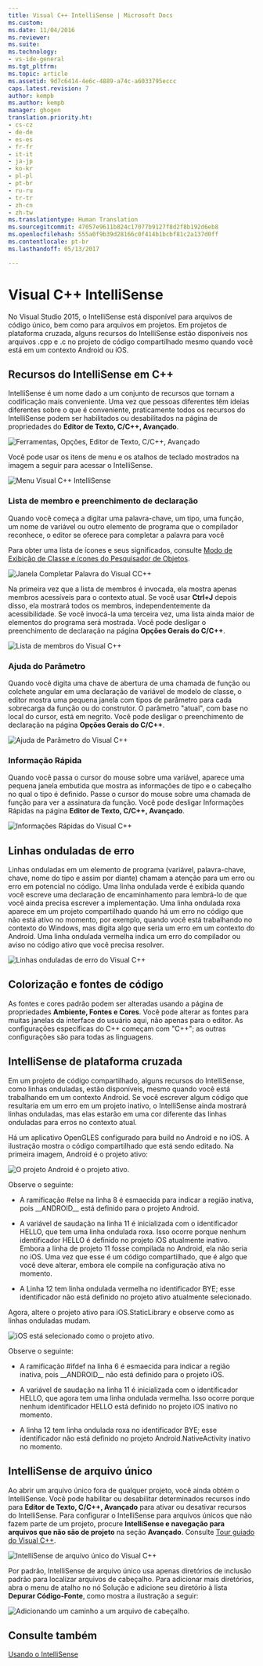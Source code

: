 ```yaml
---
title: Visual C++ IntelliSense | Microsoft Docs
ms.custom: 
ms.date: 11/04/2016
ms.reviewer: 
ms.suite: 
ms.technology:
- vs-ide-general
ms.tgt_pltfrm: 
ms.topic: article
ms.assetid: 9d7c6414-4e6c-4889-a74c-a6033795eccc
caps.latest.revision: 7
author: kempb
ms.author: kempb
manager: ghogen
translation.priority.ht:
- cs-cz
- de-de
- es-es
- fr-fr
- it-it
- ja-jp
- ko-kr
- pl-pl
- pt-br
- ru-ru
- tr-tr
- zh-cn
- zh-tw
ms.translationtype: Human Translation
ms.sourcegitcommit: 47057e9611b824c17077b9127f8d2f8b192d6eb8
ms.openlocfilehash: 555a0f9b39d28166c0f414b1bcbf81c2a137d0ff
ms.contentlocale: pt-br
ms.lasthandoff: 05/13/2017

---
```

# <a name="visual-c-intellisense"></a>Visual C++ IntelliSense
No Visual Studio 2015, o IntelliSense está disponível para arquivos de código único, bem como para arquivos em projetos. Em projetos de plataforma cruzada, alguns recursos do IntelliSense estão disponíveis nos arquivos .cpp e .c no projeto de código compartilhado mesmo quando você está em um contexto Android ou iOS.  
  
## <a name="intellisense-features-in-c"></a>Recursos do IntelliSense em C++  
 IntelliSense é um nome dado a um conjunto de recursos que tornam a codificação mais conveniente. Uma vez que pessoas diferentes têm ideias diferentes sobre o que é conveniente, praticamente todos os recursos do IntelliSense podem ser habilitados ou desabilitados na página de propriedades do **Editor de Texto, C/C++, Avançado**.  
  
 ![Ferramentas, Opções, Editor de Texto, C&#47;C&#43;&#43;, Avançado](~/ide/media/sintellisensecpptoolsoptions.PNG "sIntelliSenseCppToolsOptions")  
  
 Você pode usar os itens de menu e os atalhos de teclado mostrados na imagem a seguir para acessar o IntelliSense.  
  
 ![Menu Visual C&#43;&#43; IntelliSense](~/ide/media/vs2015_cpp_intellisense_menu.png "vs2015_cpp_intellisense_menu")  
  
### <a name="statement-completion-and-member-list"></a>Lista de membro e preenchimento de declaração  
 Quando você começa a digitar uma palavra-chave, um tipo, uma função, um nome de variável ou outro elemento de programa que o compilador reconhece, o editor se oferece para completar a palavra para você  
  
 Para obter uma lista de ícones e seus significados, consulte [Modo de Exibição de Classe e ícones do Pesquisador de Objetos](../ide/class-view-and-object-browser-icons.md).  
  
 ![Janela Completar Palavra do Visual CC&#43;&#43;](~/ide/media/vs2015_cpp_complete_word.png "vs2015_cpp_complete_word")  
  
 Na primeira vez que a lista de membros é invocada, ela mostra apenas membros acessíveis para o contexto atual. Se você usar **Ctrl+J** depois disso, ela mostrará todos os membros, independentemente da acessibilidade. Se você invocá-la uma terceira vez, uma lista ainda maior de elementos do programa será mostrada. Você pode desligar o preenchimento de declaração na página **Opções Gerais do C/C++**.  
  
 ![Lista de membros do Visual C&#43;&#43;](~/ide/media/vs2015_cpp_list_members.png "vs2015_cpp_list_members")  
  
### <a name="parameter-help"></a>Ajuda do Parâmetro  
 Quando você digita uma chave de abertura de uma chamada de função ou colchete angular em uma declaração de variável de modelo de classe, o editor mostra uma pequena janela com tipos de parâmetro para cada sobrecarga da função ou do construtor. O parâmetro "atual", com base no local do cursor, está em negrito. Você pode desligar o preenchimento de declaração na página **Opções Gerais do C/C++**.  
  
 ![Ajuda de Parâmetro do Visual C&#43;&#43;](~/ide/media/vs_2015_cpp_param_help.png "vs_2015_cpp_param_help")  
  
### <a name="quick-info"></a>Informação Rápida  
 Quando você passa o cursor do mouse sobre uma variável, aparece uma pequena janela embutida que mostra as informações de tipo e o cabeçalho no qual o tipo é definido. Passe o cursor do mouse sobre uma chamada de função para ver a assinatura da função. Você pode desligar Informações Rápidas na página **Editor de Texto, C/C++, Avançado**.  
  
 ![Informações Rápidas do Visual C&#43;&#43;](~/ide/media/vs2015_cpp_quickinfo.png "vs2015_cpp_quickInfo")  
  
## <a name="error-squiggles"></a>Linhas onduladas de erro  
 Linhas onduladas em um elemento de programa (variável, palavra-chave, chave, nome do tipo e assim por diante) chamam a atenção para um erro ou erro em potencial no código. Uma linha ondulada verde é exibida quando você escreve uma declaração de encaminhamento para lembrá-lo de que você ainda precisa escrever a implementação. Uma linha ondulada roxa aparece em um projeto compartilhado quando há um erro no código que não está ativo no momento, por exemplo, quando você está trabalhando no contexto do Windows, mas digita algo que seria um erro em um contexto do Android. Uma linha ondulada vermelha indica um erro do compilador ou aviso no código ativo que você precisa resolver.  
  
 ![Linhas onduladas de erro do Visual C&#43;&#43;](~/ide/media/vs2015_cpp_error_quiggles.png "vs2015_cpp_error_quiggles")  
  
## <a name="code-colorization-and-fonts"></a>Colorização e fontes de código  
 As fontes e cores padrão podem ser alteradas usando a página de propriedades **Ambiente, Fontes e Cores**. Você pode alterar as fontes para muitas janelas da interface do usuário aqui, não apenas para o editor. As configurações específicas do C++ começam com "C++"; as outras configurações são para todas as linguagens.  
  
## <a name="cross-platform-intellisense"></a>IntelliSense de plataforma cruzada  
 Em um projeto de código compartilhado, alguns recursos do IntelliSense, como linhas onduladas, estão disponíveis, mesmo quando você está trabalhando em um contexto Android. Se você escrever algum código que resultaria em um erro em um projeto inativo, o IntelliSense ainda mostrará linhas onduladas, mas elas estarão em uma cor diferente das linhas onduladas para erros no contexto atual.  
  
 Há um aplicativo OpenGLES configurado para build no Android e no iOS. A ilustração mostra o código compartilhado que está sendo editado. Na primeira imagem, Android é o projeto ativo:  
  
 ![O projeto Android é o projeto ativo.](~/ide/media/intellisensecppcrossplatform.png "IntelliSenseCppCrossPlatform")  
  
 Observe o seguinte:  
  
-   A ramificação #else na linha 8 é esmaecida para indicar a região inativa, pois __ANDROID\_\_ está definido para o projeto Android.  
  
-   A variável de saudação na linha 11 é inicializada com o identificador HELLO, que tem uma linha ondulada roxa. Isso ocorre porque nenhum identificador HELLO é definido no projeto iOS atualmente inativo. Embora a linha de projeto 11 fosse compilada no Android, ela não seria no iOS. Uma vez que esse é um código compartilhado, que é algo que você deve alterar, embora ele compile na configuração ativa no momento.  
  
-   A Linha 12 tem linha ondulada vermelha no identificador BYE; esse identificador não está definido no projeto ativo atualmente selecionado.  
  
 Agora, altere o projeto ativo para iOS.StaticLibrary e observe como as linhas onduladas mudam.  
  
 ![iOS está selecionado como o projeto ativo.](~/ide/media/intellisensecppcrossplatform2.png "IntelliSenseCppCrossPlatform2")  
  
 Observe o seguinte:  
  
-   A ramificação #ifdef na linha 6 é esmaecida para indicar a região inativa, pois __ANDROID\_\_ não está definido para o projeto iOS.  
  
-   A variável de saudação na linha 11 é inicializada com o identificador HELLO, que agora tem uma linha ondulada vermelha. Isso ocorre porque nenhum identificador HELLO está definido no projeto iOS inativo no momento.  
  
-   A linha 12 tem linha ondulada roxa no identificador BYE; esse identificador não está definido no projeto Android.NativeActivity inativo no momento.  
  
## <a name="single-file-intellisense"></a>IntelliSense de arquivo único  
 Ao abrir um arquivo único fora de qualquer projeto, você ainda obtém o IntelliSense. Você pode habilitar ou desabilitar determinados recursos indo para **Editor de Texto, C/C++, Avançado** para ativar ou desativar recursos do IntelliSense. Para configurar o IntelliSense para arquivos únicos que não fazem parte de um projeto, procure **IntelliSense e navegação para arquivos que não são de projeto** na seção **Avançado**. Consulte [Tour guiado do Visual C++](http://msdn.microsoft.com/en-us/499cb66f-7df1-45d6-8b6b-33d94fd1f17c).  
  
 ![IntelliSense de arquivo único do Visual C&#43;&#43;](~/ide/media/vs2015_cpp_single_file_intellisense.png "vs2015_cpp_single_file_intellisense")  
  
 Por padrão, IntelliSense de arquivo único usa apenas diretórios de inclusão padrão para localizar arquivos de cabeçalho. Para adicionar mais diretórios, abra o menu de atalho no nó Solução e adicione seu diretório à lista **Depurar Código-Fonte**, como mostra a ilustração a seguir:  
  
 ![Adicionando um caminho a um arquivo de cabeçalho.](../ide/media/intellisensedebugyourcode.jpg "IntelliSenseDebugYourCode")  
  
## <a name="see-also"></a>Consulte também  
 [Usando o IntelliSense](../ide/using-intellisense.md)
